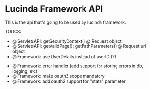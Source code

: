 # Lucinda Framework API

This is the api that's going to be used by lucinda framework.

TODOS:
- @ ServletsAPI: getSecurityContext() @ Request object; 
- @ ServletsAPI: getValidPage(); getPathParameters() @ Request uri object 
- @ Framework: use UserDetails instead of userID (?)
+ @ Framework: error handler (add support for storing errors in db, logging, etc) 
+ @ Framework: make oauth2 scope mandatory
+ @ Framework: add oauth2 support for "state" parameter
